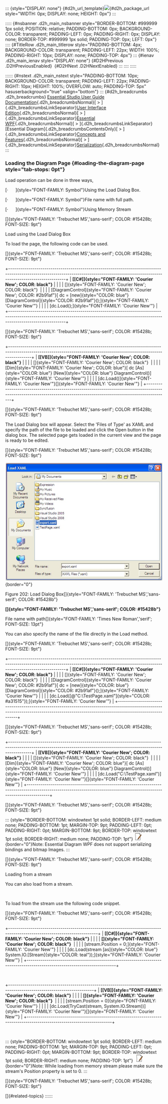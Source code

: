 ::: {style="DISPLAY: none"}
[](ms-xhelp:///?Id=d2h_url_template){#d2h_url_template}![](!package_url!){#d2h_package_url style="WIDTH: 0px; DISPLAY: none; HEIGHT: 0px"}
:::

::::: {#nsbanner .d2h_main_nsbanner style="BORDER-BOTTOM: #999999 1px solid; POSITION: relative; PADDING-BOTTOM: 0px; BACKGROUND-COLOR: transparent; PADDING-LEFT: 0px; PADDING-RIGHT: 0px; DISPLAY: none; BORDER-TOP: #999999 1px solid; PADDING-TOP: 0px; LEFT: 0px"}
:::: {#TitleRow .d2h_main_titlerow style="PADDING-BOTTOM: 4px; BACKGROUND-COLOR: transparent; PADDING-LEFT: 22px; WIDTH: 100%; PADDING-RIGHT: 10px; DISPLAY: none; PADDING-TOP: 4px"}
::: {#ienav .d2h_main_ienav style="DISPLAY: none"}
[](ms-xhelp:///?Id=9d78f488-830d-48f8-acd3-c828500b3689){#D2HPrevious .D2HPreviousEnabled}  [](ms-xhelp:///?Id=2969fb74-0fcb-4be1-a89a-ee90ae8cf666){#D2HNext .D2HNextEnabled}
:::
::::
:::::

:::::: {#nstext .d2h_main_nstext style="PADDING-BOTTOM: 10px; BACKGROUND-COLOR: transparent; PADDING-LEFT: 22px; PADDING-RIGHT: 10px; HEIGHT: 100%; OVERFLOW: auto; PADDING-TOP: 5px" hasuserbackground="true" valign="bottom"}
::: {#d2h_breadcrumbs .d2h_breadcrumbs}
[Essential Studio User Guide Documentation](ms-xhelp:///?Id=12457748-09e3-4d74-a240-8e049cedf030){.d2h_breadcrumbsNormal}[ \> ]{.d2h_breadcrumbsLinkSeparator}[User Interface Edition](ms-xhelp:///?Id=c29296b7-531c-413b-a0ec-488ca1f7f669){.d2h_breadcrumbsNormal}[ \> ]{.d2h_breadcrumbsLinkSeparator}[Essential WPF](ms-xhelp:///?Id=7f4f82c5-151c-4262-94d0-75c4626c77bc){.d2h_breadcrumbsNormal}[ \> ]{.d2h_breadcrumbsLinkSeparator}[Essential Diagram]{.d2h_breadcrumbsContentsOnly}[ \> ]{.d2h_breadcrumbsLinkSeparator}[Concepts and Features](ms-xhelp:///?Id=8625d466-6e21-495a-b811-4ecee754da81){.d2h_breadcrumbsNormal}[ \> ]{.d2h_breadcrumbsLinkSeparator}[Serialization](ms-xhelp:///?Id=b91cb914-8160-463a-ab4e-d5d234c7f84f){.d2h_breadcrumbsNormal}
:::

### Loading the Diagram Page {#loading-the-diagram-page style="tab-stops: 0pt"}

Load operation can be done in three ways,

[·      ]{style="FONT-FAMILY: Symbol"}Using the Load Dialog Box.

[·      ]{style="FONT-FAMILY: Symbol"}File name with full path.

[·      ]{style="FONT-FAMILY: Symbol"}Using Memory Stream

[]{style="FONT-FAMILY: 'Trebuchet MS','sans-serif'; COLOR: #15428b; FONT-SIZE: 9pt"} 

Load using the Load Dialog Box

To load the page, the following code can be used.

[]{style="FONT-FAMILY: 'Trebuchet MS','sans-serif'; COLOR: #15428b; FONT-SIZE: 9pt"} 

+----------------------------------------------------------------------------------------------------------------------------------------------------------------------------------------+
| **[\[C#\]]{style="FONT-FAMILY: 'Courier New'; COLOR: black"}**                                                                                                                         |
|                                                                                                                                                                                        |
| []{style="FONT-FAMILY: 'Courier New'; COLOR: black"}                                                                                                                                   |
|                                                                                                                                                                                        |
| [DiagramControl]{style="FONT-FAMILY: 'Courier New'; COLOR: #2b91af"}[ dc = [new]{style="COLOR: blue"} [DiagramControl]{style="COLOR: #2b91af"}();]{style="FONT-FAMILY: 'Courier New'"} |
|                                                                                                                                                                                        |
| [dc.Load();]{style="FONT-FAMILY: 'Courier New'"}                                                                                                                                       |
+----------------------------------------------------------------------------------------------------------------------------------------------------------------------------------------+

[]{style="FONT-FAMILY: 'Trebuchet MS','sans-serif'; COLOR: #15428b; FONT-SIZE: 9pt"} 

+-----------------------------------------------------------------------------------------------------------------------------------------------------------------------+
| **[\[VB\]]{style="FONT-FAMILY: 'Courier New'; COLOR: black"}**                                                                                                        |
|                                                                                                                                                                       |
| []{style="FONT-FAMILY: 'Courier New'; COLOR: black"}                                                                                                                  |
|                                                                                                                                                                       |
| [Dim]{style="FONT-FAMILY: 'Courier New'; COLOR: blue"}[ dc [As]{style="COLOR: blue"} [New]{style="COLOR: blue"} DiagramControl()]{style="FONT-FAMILY: 'Courier New'"} |
|                                                                                                                                                                       |
| [dc.Load()]{style="FONT-FAMILY: 'Courier New'"}[]{style="FONT-FAMILY: 'Courier New'"}                                                                                 |
+-----------------------------------------------------------------------------------------------------------------------------------------------------------------------+

[]{style="FONT-FAMILY: 'Trebuchet MS','sans-serif'; COLOR: #15428b; FONT-SIZE: 9pt"} 

The Load Dialog box will appear. Select the \'Files of Type\' as XAML and specify the path of the file to be loaded and click the Open button in the dialog box. The selected page gets loaded in the current view and the page is ready to be edited.

[]{style="FONT-FAMILY: 'Trebuchet MS','sans-serif'; COLOR: #15428b; FONT-SIZE: 9pt"} 

![](ImagesExt/image82_207.jpg){border="0"}

Figure 202: Load Dialog Box[]{style="FONT-FAMILY: 'Trebuchet MS','sans-serif'; COLOR: #15428b"}

**[]{style="FONT-FAMILY: 'Trebuchet MS','sans-serif'; COLOR: #15428b"}** 

File name with path[]{style="FONT-FAMILY: 'Times New Roman','serif'; FONT-SIZE: 13pt"}

You can also specify the name of the file directly in the Load method.

[]{style="FONT-FAMILY: 'Trebuchet MS','sans-serif'; COLOR: #15428b; FONT-SIZE: 9pt"} 

+----------------------------------------------------------------------------------------------------------------------------------------------------------------------------------------+
| **[\[C#\]]{style="FONT-FAMILY: 'Courier New'; COLOR: black"}**                                                                                                                         |
|                                                                                                                                                                                        |
| []{style="FONT-FAMILY: 'Courier New'; COLOR: black"}                                                                                                                                   |
|                                                                                                                                                                                        |
| [DiagramControl]{style="FONT-FAMILY: 'Courier New'; COLOR: #2b91af"}[ dc = [new]{style="COLOR: blue"} [DiagramControl]{style="COLOR: #2b91af"}();]{style="FONT-FAMILY: 'Courier New'"} |
|                                                                                                                                                                                        |
| [dc.Load([@\"C:\\TestPage.xaml\"]{style="COLOR: #a31515"});]{style="FONT-FAMILY: 'Courier New'"}                                                                                       |
+----------------------------------------------------------------------------------------------------------------------------------------------------------------------------------------+

[]{style="FONT-FAMILY: 'Trebuchet MS','sans-serif'; COLOR: #15428b; FONT-SIZE: 9pt"} 

+-----------------------------------------------------------------------------------------------------------------------------------------------------------------------+
| **[\[VB\]]{style="FONT-FAMILY: 'Courier New'; COLOR: black"}**                                                                                                        |
|                                                                                                                                                                       |
| []{style="FONT-FAMILY: 'Courier New'; COLOR: black"}                                                                                                                  |
|                                                                                                                                                                       |
| [Dim]{style="FONT-FAMILY: 'Courier New'; COLOR: blue"}[ dc [As]{style="COLOR: blue"} [New]{style="COLOR: blue"} DiagramControl()]{style="FONT-FAMILY: 'Courier New'"} |
|                                                                                                                                                                       |
| [dc.Load(\"C:\\TestPage.xaml\")]{style="FONT-FAMILY: 'Courier New'"}[]{style="FONT-FAMILY: 'Courier New'"}                                                            |
+-----------------------------------------------------------------------------------------------------------------------------------------------------------------------+

[]{style="FONT-FAMILY: 'Trebuchet MS','sans-serif'; COLOR: #15428b; FONT-SIZE: 9pt"} 

::: {style="BORDER-BOTTOM: windowtext 1pt solid; BORDER-LEFT: medium none; PADDING-BOTTOM: 1pt; MARGIN-TOP: 9pt; PADDING-LEFT: 0pt; PADDING-RIGHT: 0pt; MARGIN-BOTTOM: 9pt; BORDER-TOP: windowtext 1pt solid; BORDER-RIGHT: medium none; PADDING-TOP: 1pt"}
![](ImagesExt/image82_8.jpg){border="0"}Note: Essential Diagram WPF does not support serializing bindings and bitmap Images.
:::

[]{style="FONT-FAMILY: 'Trebuchet MS','sans-serif'; COLOR: #15428b; FONT-SIZE: 9pt"} 

Loading from a stream

You can also load from a stream.

 

To load from the stream use the following code snippet.

[]{style="FONT-FAMILY: 'Trebuchet MS','sans-serif'; COLOR: #15428b; FONT-SIZE: 9pt"} 

+--------------------------------------------------------------------------------------------------------------------------+
| **[\[C#\]]{style="FONT-FAMILY: 'Courier New'; COLOR: black"}**                                                           |
|                                                                                                                          |
| **[]{style="FONT-FAMILY: 'Courier New'; COLOR: black"}**                                                                 |
|                                                                                                                          |
| [stream.Position = 0;]{style="FONT-FAMILY: 'Courier New'"}                                                               |
|                                                                                                                          |
| [dc.Load(stream [as]{style="COLOR: blue"} System.IO.[Stream]{style="COLOR: teal"});]{style="FONT-FAMILY: 'Courier New'"} |
+--------------------------------------------------------------------------------------------------------------------------+

 

+------------------------------------------------------------------------------------------------------------------------+
| **[\[VB\]]{style="FONT-FAMILY: 'Courier New'; COLOR: black"}**                                                         |
|                                                                                                                        |
| **[]{style="FONT-FAMILY: 'Courier New'; COLOR: black"}**                                                               |
|                                                                                                                        |
| [stream.Position = 0]{style="FONT-FAMILY: 'Courier New'"}                                                              |
|                                                                                                                        |
| [dc.Load(TryCast(stream, System.IO.Stream))]{style="FONT-FAMILY: 'Courier New'"}[]{style="FONT-FAMILY: 'Courier New'"} |
+------------------------------------------------------------------------------------------------------------------------+

 

::: {style="BORDER-BOTTOM: windowtext 1pt solid; BORDER-LEFT: medium none; PADDING-BOTTOM: 1pt; MARGIN-TOP: 9pt; PADDING-LEFT: 0pt; PADDING-RIGHT: 0pt; MARGIN-BOTTOM: 9pt; BORDER-TOP: windowtext 1pt solid; BORDER-RIGHT: medium none; PADDING-TOP: 1pt"}
 ![](ImagesExt/image82_8.jpg){border="0"}Note: While loading from memory stream please make sure the stream's Position property is set to 0.
:::

[]{style="FONT-FAMILY: 'Trebuchet MS','sans-serif'; COLOR: #15428b; FONT-SIZE: 9pt"} 

[]{#related-topics}
::::::
